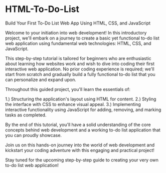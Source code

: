# HTML-To-Do-List
Build Your First To-Do List Web App Using HTML, CSS, and JavaScript

Welcome to your initiation into web development! In this introductory project, we'll embark on a journey to create a basic yet functional to-do list web application using fundamental web technologies: HTML, CSS, and JavaScript.

This step-by-step tutorial is tailored for beginners who are enthusiastic about learning how websites work and wish to dive into coding their first interactive web application. No prior coding experience is required; we'll start from scratch and gradually build a fully functional to-do list that you can personalize and expand upon.

Throughout this guided project, you'll learn the essentials of:

1.) Structuring the application's layout using HTML for content.
2.) Styling the interface with CSS to enhance visual appeal.
3.) Implementing interactive functionality using JavaScript for adding, removing, and marking 
      tasks as completed.

By the end of this tutorial, you'll have a solid understanding of the core concepts behind web development and a working to-do list application that you can proudly showcase.

Join us on this hands-on journey into the world of web development and kickstart your coding adventure with this engaging and practical project!

Stay tuned for the upcoming step-by-step guide to creating your very own to-do list web application!

